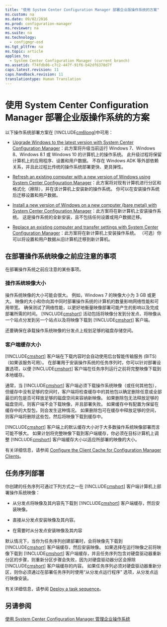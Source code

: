```yaml
---
title: "使用 System Center Configuration Manager 部署企业版操作系统的方案"
ms.custom: na
ms.date: 09/02/2016
ms.prod: configuration-manager
ms.reviewer: na
ms.suite: na
ms.technology: 
  - configmgr-osd
ms.tgt_pltfrm: na
ms.topic: article
applies_to: 
  - System Center Configuration Manager (current branch)
ms.assetid: f74fdb86-c7c2-447f-91f6-b42df6370d7f
caps.latest.revision: 11
caps.handback.revision: 11
translationtype: Human Translation
---
```

# 使用 System Center Configuration Manager 部署企业版操作系统的方案
以下操作系统部署方案在 [!INCLUDE[cm6long](../LocTest/includes/cm6long_md.md)]中可用：  
  
-   [Upgrade Windows to the latest version with System Center Configuration Manager](../LocTest/Upgrade-Windows-to-the-latest-version-with-System-Center-Configuration-Manager.md)：此方案将升级当前运行 Windows 7、Windows 8、Windows 8.1 或 Windows 10 的计算机上的操作系统。 此升级过程将保留计算机上的应用程序、设置和用户数据。 不存在 Windows ADK 等外部依赖关系，并且此过程比传统的操作系统部署更快、更具弹性。  
  
-   [Refresh an existing computer with a new version of Windows using System Center Configuration Manager](../LocTest/Refresh-an-existing-computer-with-a-new-version-of-Windows-using-System-Center-Configuration-Manager.md)：此方案将对现有计算机进行分区和格式化（擦除），并在该计算机上安装新的操作系统。 你可以在安装操作系统后迁移设置和用户数据。  
  
-   [Install a new version of Windows on a new computer (bare metal) with System Center Configuration Manager](../LocTest/Install-a-new-version-of-Windows-on-a-new-computer--bare-metal--with-System-Center-Configuration-Manager.md)：此方案将在新计算机上安装操作系统。 这是操作系统的全新安装，且不包括任何设置或用户数据迁移。  
  
-   [Replace an existing computer and transfer settings with System Center Configuration Manager](../LocTest/Replace-an-existing-computer-and-transfer-settings-with-System-Center-Configuration-Manager.md)：此方案将在新计算机上安装操作系统。 （可选）你可以将设置和用户数据从旧计算机迁移到新计算机。  
  
## 在部署操作系统映像之前应注意的事项  
 在部署操作系统之前应注意的某些事项。  
  
### 操作系统映像大小  
 操作系统映像的大小可能会很大。 例如，Windows 7 的映像大小为 3 GB 或更大。 映像的大小和你向其中同时部署操作系统的计算机的数量影响网络性能和可用带宽。 确保测试了网络性能，以更好地衡量映像部署可能产生的影响以及完成部署所需的时间。 [!INCLUDE[cmshort](../LocTest/includes/cmshort_md.md)] 活动包括将映像分发到分发点、将映像从一个站点分发到另一个站点以及将映像下载到 [!INCLUDE[cmshort](../LocTest/includes/cmshort_md.md)] 客户端。  
  
 还要确保在承载操作系统映像的分发点上规划足够的磁盘存储空间。  
  
### 客户端缓存大小  
 [!INCLUDE[cmshort](../LocTest/includes/cmshort_md.md)] 客户端在下载内容时会自动使用后台智能传输服务 (BITS)（如果该服务可用）。 在部署用于安装操作系统的任务序列时，你可以针对部署设置选项，以便 [!INCLUDE[cmshort](../LocTest/includes/cmshort_md.md)] 客户端在任务序列运行之前将完整映像下载到本地缓存。  
  
 通常，当 [!INCLUDE[cmshort](../LocTest/includes/cmshort_md.md)] 客户端必须下载操作系统映像（或任何其他包），但缓存中没有足够的空间时，客户端将检查缓存中的其他包以确定删除任意或全部最旧的包是否可释放足够的磁盘空间来容纳新映像。 如果删除包无法释放足够的磁盘空间，则客户端不会下载映像，并且部署失败。 如果缓存中有配置为保留在缓存中的大型包，则会发生这种情况。 如果删除包可在缓存中释放足够的空间，则客户端将删除这些包，然后将映像下载到缓存中。  
  
 [!INCLUDE[cmshort](../LocTest/includes/cmshort_md.md)] 客户端上的默认缓存大小对于大多数操作系统映像部署而言可能不够大。 如果计划将完整映像下载到客户端缓存，你必须在目标计算机上调整 [!INCLUDE[cmshort](../LocTest/includes/cmshort_md.md)] 客户端缓存大小以适应所部署的映像的大小。  
  
 有关详细信息，请参阅 [Configure the Client Cache for Configuration Manager Clients](../LocTest/How-to-manage-clients-in-System-Center-Configuration-Manager.md#BKMK_ClientCache)。  
  
## 任务序列部署  
 你创建的任务序列可通过下列方式之一在 [!INCLUDE[cmshort](../LocTest/includes/cmshort_md.md)] 客户端计算机上部署操作系统映像：  
  
-   从分发点将映像及其内容先下载到 [!INCLUDE[cmshort](../LocTest/includes/cmshort_md.md)] 客户端缓存，然后安装映像。  
  
-   直接从分发点安装映像及其内容。  
  
-   在需要时从分发点安装映像及其内容  
  
 默认情况下，当你为任务序列创建部署时，会将映像先下载到 [!INCLUDE[cmshort](../LocTest/includes/cmshort_md.md)] 客户端缓存，然后安装映像。 如果选择在运行映像之前将映像下载到 [!INCLUDE[cmshort](../LocTest/includes/cmshort_md.md)] 客户端缓存，并且任务序列包含对硬盘驱动器重新分区的步骤，则重新分区步骤会失败，因为对硬盘驱动器分区会擦除 [!INCLUDE[cmshort](../LocTest/includes/cmshort_md.md)] 客户端缓存的内容。 如果任务序列必须对硬盘驱动器重新分区，则你必须通过在部署任务序列时使用“从分发点运行程序”   选项，从分发点运行映像安装。  
  
 有关详细信息，请参阅 [Deploy a task sequence](../LocTest/Manage-task-sequences-to-automate-tasks-in-System-Center-Configuration-Manager.md#BKMK_DeployTS)。  
  
## 另请参阅  
 [使用 System Center Configuration Manager 管理企业操作系统](../LocTest/Manage-enterprise-operating-systems-with-System-Center-Configuration-Manager.md)